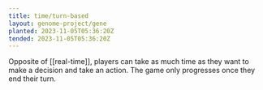 ```yaml
---
title: time/turn-based
layout: genome-project/gene
planted: 2023-11-05T05:36:20Z
tended: 2023-11-05T05:36:20Z
---
```


Opposite of [[real-time]], players can take as much time as they want to make a decision and take an action. The game only progresses once they end their turn.